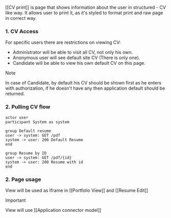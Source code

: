[[CV print]] is page that shows information about the user in structured - CV like way. It allows user to print it, as
it's styled to format print and raw page in correct way.

### 1. CV Access

For specific users there are restrictions on viewing CV:

- Administrator will be able to visit all CV, not only his own.
- Anonymous user will see default site CV (There is only one).
- Candidate will be able to view his own default CV on this page.

> [!NOTE]
> In case of Candidate, by default his CV should be shown first as he enters with authorization, if he doesn't have any
> then application default should be returned.

### 2. Pulling CV flow

```plantuml
actor user
participant System as system

group Default resume
user -> system: GET /pdf
system -> user: 200 Default Resume
end

group Resume by ID
user -> system: GET /pdf/{id}
system -> user: 200 Resume with id
end

```

### 2. Page usage

View will be used as Iframe in [[Portfolio View]] and [[Resume Edit]]

> [!Important]
> View will use [[Application connector model]]


